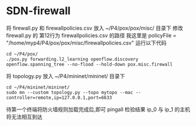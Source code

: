 # SDN-firewall
将 firewall.py 和 firewallpolicies.csv 放入 ~/P4/pox/pox/misc/ 目录下
修改 firewall.py 的 第12行为 firewallpolicies.csv 的路径
我这里是 policyFile = "/home/myp4/P4/pox/pox/misc/firewallpolicies.csv"
运行以下代码
```
cd ~/P4/pox/
./pox.py forwarding.l2_learning openflow.discovery openflow.spanning_tree --no-flood --hold-down pox.misc.firewall
```
将 topology.py 放入 ~/P4/mininet/mininet/ 目录下
```
cd ~/P4/mininet/mininet/
sudo mn --custom topology.py --topo mytopo --mac --controller=remote,ip=127.0.0.1,port=6633
```
待第一个终端将防火墙规则加载完成后,即可 pingall 检验结果
ip_0 与 ip_1 的主机将无法相互到达
